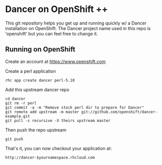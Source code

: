Dancer on OpenShift ++
===================

This git repository helps you get up and running quickly w/ a Dancer installation
on OpenShift.  The Dancer project name used in this repo is 'openshift'
but you can feel free to change it.


Running on OpenShift
----------------------------

Create an account at https://www.openshift.com

Create a perl application

    rhc app create dancer perl-5.10

Add this upstream dancer repo

    cd dancer
    git rm -r perl
    git commit -a -m "Remove stock perl dir to prepare for Dancer"
    git remote add upstream -m master git://github.com/openshift/dancer-example.git
    git pull -s recursive -X theirs upstream master
    
Then push the repo upstream

    git push

That's it, you can now checkout your application at:

    http://dancer-$yournamespace.rhcloud.com


